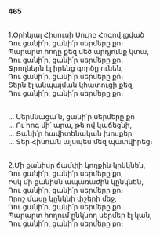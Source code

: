 **465**

\
1.Օրհնյալ Հիսուսի Սուրբ Հոգով լցված\
Դու ցանի՛ր, ցանի՛ր սերմերը քո։\
Պարարտ հողը քեզ մեծ արդյունք կտա,\
Դու ցանի՛ր, ցանի՛ր սերմերը քո։\
Ջրողներն էլ իրենց գործը ունեն,\
Դու ցանի՛ր, ցանի՛ր սերմերը քո։\
Տերն էլ անպայման կհատուցի քեզ,\
Դու ցանի՛ր, ցանի՛ր սերմերը քո։

\
 ... Սերմնացա՛ն, ցանի՛ր սերմերը քո\
 ... Ու հոգ մի՛ արա, թե ով կաճեցնի,\
 ... Ցանի՛ր հավիտենական խոսքեր\
 ... Տեր Հիսուսն այսպես մեզ պատվիրեց։

\
2.Մի քանիսը ճամփի կողքին կընկնեն,\
Դու ցանի՛ր, ցանի՛ր սերմերը քո,\
Իսկ մի քանիսն ապառաժին կընկնեն,\
Դու ցանի՛ր, ցանի՛ր սերմերը քո։\
Որոշ մասը կընկնի փշերի մեջ,\
Դու ցանի՛ր, ցանի՛ր սերմերը քո.\
Պարարտ հողում ընկնող սերմեր էլ կան,\
Դու ցանի՛ր, ցանի՛ր սերմերը քո։
